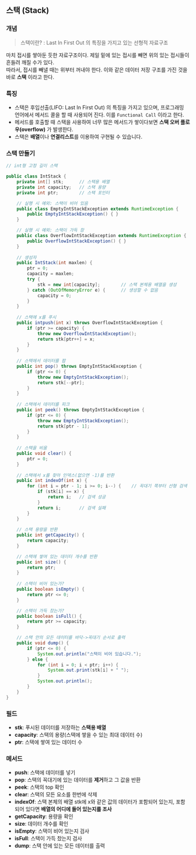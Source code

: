 ##   스택 (Stack)

### 개념

> 스택이란?
: Last In First Out 의 특징을 가지고 있는 선형적 자료구조

마치 접시를 쌓아둔 듯한 자료구조이다. 제일 밑에 있는 접시를 빼면 위의 있는 접시들이 흔들려 깨질 수가 있다. <br>
따라서, 접시를 빼낼 때는 위부터 꺼내야 한다. 이와 같은 데이터 저장 구조를 가진 것을 바로 **스택** 이라고 한다.

### 특징
- 스택은 후입선출(LIFO: Last In First Out) 의 특징을 가지고 있으며, 프로그래밍 언어에서 메서드 콜을 할 때 사용되어 진다. 이를 `Functional Call` 이라고 한다.
- 메서드를 호출할 때 스택을 사용하여 너무 많은 메서드가 쌓이다보면 **스택 오버 플로우(overflow)** 가 발생한다.
- 스택은 **배열**이나 **연결리스트**를 이용하여 구현될 수 있습니다.

### 스택 만들기
```java
// int형 고정 길이 스택

public class IntStack {
    private int[] stk;      // 스택용 배열
    private int capacity;   // 스택 용량
    private int ptr;        // 스택 포인터

    // 실행 시 예외: 스택이 비어 있음
    public class EmptyIntStackException extends RuntimeException {
        public EmptyIntStackException() { }
    }

    // 실행 시 예외: 스택이 가득 참
    public class OverflowIntStackException extends RuntimeException {
        public OverflowIntStackException() { }
    }
    
    // 생성자
    public IntStack(int maxlen) {
        ptr = 0;
        capacity = maxlen;
        try {
            stk = new int[capacity];        // 스택 본체용 배열을 생성
        } catch (OutOfMemoryError e) {      // 생성할 수 없음
            capacity = 0;
        }
    }
    
    // 스택에 x를 푸시
    public intpush(int x) throws OverflowIntStackException {
        if (ptr >= capacity) {
            throw new OverflowIntStackException();
            return stk[ptr++] = x;
        }
    }
    
    // 스택에서 데이터를 팝
    public int pop() throws EmptyIntStackException {
        if (ptr <= 0) {
            throw new EmptyIntStackException();
            return stk[--ptr];
        }
    }
    
    // 스택에서 데이터를 피크
    public int peek() throws EmptyIntStackException {
        if (ptr <= 0) {
            throw new EmptyIntStackException();
            return stk[ptr - 1];
        }
    }
    
    // 스택을 비움
    public void clear() {
        ptr = 0;
    }
    
    // 스택에서 x를 찾아 인덱스(없으면 -1)를 반환
    public int indexOf(int x) {
        for (int i = ptr - 1; i >= 0; i--) {    // 꼭대기 쪽부터 선형 검색
            if (stk[i] == x) {
                return i;   // 검색 성공
            }
            return i;       // 검색 실패
        }
    }
    
    // 스택 용량을 반환
    public int getCapacity() {
        return capacity;
    }

    // 스택에 쌓여 있는 데이터 개수를 반환
    public int size() {
        return ptr;
    }
    
    // 스택이 비어 있는가?
    public boolean isEmpty() {
        return ptr <= 0;
    }

    // 스택이 가득 찼는가?
    public boolean isFull() {
        return ptr >= capacity;
    }

    // 스택 안의 모든 데이터를 바닥->꼭대기 순서로 출력
    public void dump() {
        if (ptr <= 0) {
            System.out.println("스택이 비어 있습니다.");
        } else {
            for (int i = 0; i < ptr; i++) {
                System.out.print(stk[i] + " ");
            }
            System.out.println();
        } 
    }
}
```

### 필드
- **stk**: 푸시된 데이터를 저장하는 **스택용 배열**
- **capacity**: 스택의 용량(스택에 쌓을 수 있는 최대 데이터 수)
- **ptr**: 스택에 쌓여 있는 데이터 수

### 메서드
- **push**: 스택에 데이터를 넣기
- **pop**: 스택의 꼭대기에 있는 데이터를 **제거**하고 그 값을 반환
- **peek**: 스택의 top 확인
- **clear**: 스택의 모든 요소를 한번에 삭제
- **indexOf**: 스택 본체의 배열 stk에 x와 같은 값의 데이터가 포함되어 있는지, 포함되어 있다면 **배열의 어디에 들어 있는지를 조사**
- **getCapacity**: 용량을 확인
- **size**: 데이터 개수를 확인
- **isEmpty**: 스택이 비어 있는지 검사
- **isFull**: 스택이 가득 찼는지 검사
- **dump**: 스택 안에 있는 모든 데이터를 출력